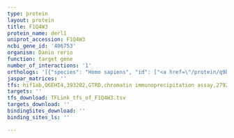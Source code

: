 ```yaml
---
type: protein
layout: protein
title: F1Q4W3
protein_name: derl1
uniprot_accession: F1Q4W3
ncbi_gene_id: '406753'
organism: Danio rerio
function: target gene
number_of_interactions: '1'
orthologs: '[{"species": "Homo sapiens", "id": ["<a href=\"/protein/q9bun8\">Q9BUN8</a>"]}, {"species": "Mus musculus", "id": ["<a href=\"/protein/q99j56\">Q99J56</a>"]}, {"species": "Rattus norvegicus", "id": ["<a href=\"/protein/f7fns3\">F7FNS3</a>"]}, {"species": "Drosophila melanogaster", "id": ["<a href=\"/protein/q9vq57\">Q9VQ57</a>"]}, {"species": "Caenorhabditis elegans", "id": ["<a href=\"/protein/q93561\">Q93561</a>"]}]'
jaspar_matrices: ''
tfs: hif1ab,Q6EHI4,393202,GTRD,chromatin immunoprecipitation assay,27924024%5Buid%5D,No
targets: ''
tfs_download: TFLink_tfs_of_F1Q4W3.tsv
targets_download: ''
bindingSites_download: ''
binding_sites_ls: ''

---
```

